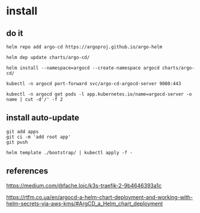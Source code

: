 # install


## do it

```
helm repo add argo-cd https://argoproj.github.io/argo-helm
```

```
helm dep update charts/argo-cd/
```

```
helm install --namespace=argocd --create-namespace argocd charts/argo-cd/
```

```
kubectl -n argocd port-forward svc/argo-cd-argocd-server 9080:443
```

```
kubectl -n argocd get pods -l app.kubernetes.io/name=argocd-server -o name | cut -d'/' -f 2
```
## install auto-update 

```
git add apps
git ci -m 'add root app'
git push

helm template ./bootstrap/ | kubectl apply -f -
```

## references

https://medium.com/@fache.loic/k3s-traefik-2-9b4646393a1c


https://rtfm.co.ua/en/argocd-a-helm-chart-deployment-and-working-with-helm-secrets-via-aws-kms/#ArgCD_a_Helm_chart_deployment
